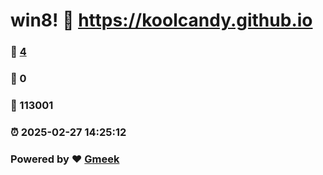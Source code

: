 # win8! :link: https://koolcandy.github.io 
### :page_facing_up: [4](https://koolcandy.github.io/tag.html) 
### :speech_balloon: 0 
### :hibiscus: 113001 
### :alarm_clock: 2025-02-27 14:25:12 
### Powered by :heart: [Gmeek](https://github.com/Meekdai/Gmeek)
